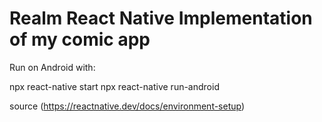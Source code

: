 # Realm React Native Implementation of my comic app

Run on Android with:

npx react-native start
npx react-native run-android

source (https://reactnative.dev/docs/environment-setup)